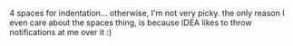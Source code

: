 4 spaces for indentation...
otherwise, I'm not very picky.
the only reason I even care about the spaces thing,
is because IDEA likes to throw notifications at me over it :)